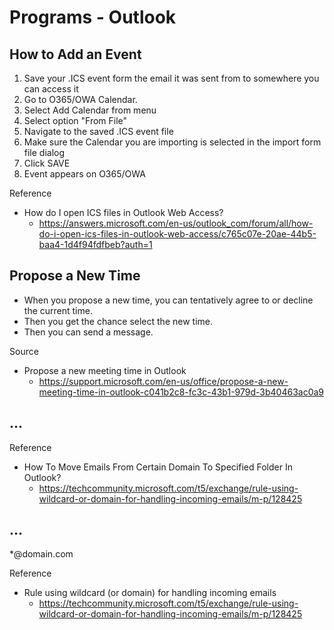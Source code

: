 # Programs - Outlook

## How to Add an Event

1. Save your .ICS event form the email it was sent from to somewhere you can access it
1. Go to O365/OWA Calendar.  
1. Select Add Calendar from menu
1. Select option "From File"
1. Navigate to the saved .ICS event file
1. Make sure the Calendar you are importing is selected in the import form file dialog
1. Click SAVE
1. Event appears on O365/OWA

Reference

- How do I open ICS files in Outlook Web Access?
  - https://answers.microsoft.com/en-us/outlook_com/forum/all/how-do-i-open-ics-files-in-outlook-web-access/c765c07e-20ae-44b5-baa4-1d4f94fdfbeb?auth=1

## Propose a New Time

- When you propose a new time, you can tentatively agree to or decline the current time.
- Then you get the chance select the new time.
- Then you can send a message.

Source

- Propose a new meeting time in Outlook
  - https://support.microsoft.com/en-us/office/propose-a-new-meeting-time-in-outlook-c041b2c8-fc3c-43b1-979d-3b40463ac0a9

## ...

Reference

- How To Move Emails From Certain Domain To Specified Folder In Outlook?
  - https://techcommunity.microsoft.com/t5/exchange/rule-using-wildcard-or-domain-for-handling-incoming-emails/m-p/128425

## ...

*@domain.com

Reference

- Rule using wildcard (or domain) for handling incoming emails
  - https://techcommunity.microsoft.com/t5/exchange/rule-using-wildcard-or-domain-for-handling-incoming-emails/m-p/128425 
